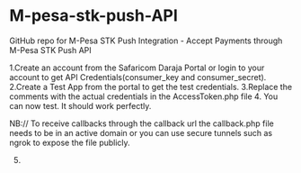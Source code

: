 # M-pesa-stk-push-API
GitHub repo for M-Pesa STK Push Integration - Accept Payments through M-Pesa STK Push API

1.Create an account from the Safaricom Daraja Portal or login to your account to get API Credentials(consumer_key and consumer_secret).
2.Create a Test App from the portal to get the test credentials.
3.Replace the comments with the actual credentials in the AccessToken.php file
4. You can now test. It should work perfectly.

NB:// To receive callbacks through the callback url the callback.php file needs to be in an active domain or you can use secure tunnels such as ngrok to expose the file publicly.

5.
